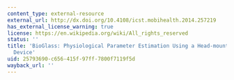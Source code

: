 ```yaml
---
content_type: external-resource
external_url: http://dx.doi.org/10.4108/icst.mobihealth.2014.257219
has_external_license_warning: true
license: https://en.wikipedia.org/wiki/All_rights_reserved
status: ''
title: 'BioGlass: Physiological Parameter Estimation Using a Head-mounted Wearable
  Device'
uid: 25793690-c656-415f-97ff-7800f7119f5d
wayback_url: ''
---
```

